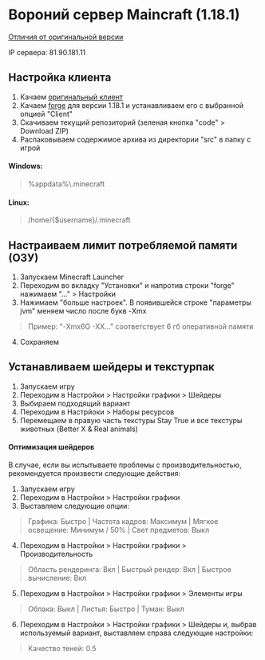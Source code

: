 # Вороний сервер Maincraft (1.18.1)

[Отличия от оригинальной версии](https://github.com/Intaria/minecraft/blob/main/docs/changes.md)

IP сервера: 81.90.181.11

## Настройка клиента
1. Качаем [оригинальный клиент](https://www.minecraft.net/ru-ru/download)
2. Качаем [forge](http://files.minecraftforge.net/) для версии 1.18.1 и устанавливаем его с выбранной опцией "Client"
3. Скачиваем текущий репозиторий (зеленая кнопка "code" > Download ZIP)
4. Распаковываем содержимое архива из директории "src" в папку с игрой 

#### Windows:
   >%appdata%\\.minecraft

#### Linux:
   >/home/{$username}/.minecraft

## Настраиваем лимит потребляемой памяти (ОЗУ)
1. Запускаем Minecraft Launcher
2. Переходим во вкладку "Установки" и напротив строки "forge" нажимаем "..." > Настройки
3. Нажимаем "больше настроек". В появившейся строке "параметры jvm" меняем число после букв -Xmx
>Пример: "-Xmx6G -XX..." соответствует 6 гб оперативной памяти
4. Сохраняем

## Устанавливаем шейдеры и текстурпак
1. Запускаем игру
2. Переходим в Настройки > Настройки графики > Шейдеры
3. Выбираем подходящий вариант
4. Переходим в Настрйоки > Наборы ресурсов
5. Перемещаем в правую часть текстуры Stay True и все текстуры животных (Better X & Real animals)

#### Оптимизация шейдеров

В случае, если вы испытываете проблемы с производительностью, рекомендуется произвести следующие действия:

1. Запускаем игру
2. Переходим в Настройки > Настройки графики
3. Выставляем следующие опции: 
> Графика: Быстро | Частота кадров: Максимум | Мягкое освещение: Минимум / 50% | Свет предметов: Выкл
4. Переходим в Настройки > Настройки графики > Производительность
> Область рендеринга: Вкл | Быстрый рендер: Вкл | Быстрое вычисление: Вкл
5. Переходим в Настройки > Настройки графики > Элементы игры
> Облака: Выкл | Листья: Быстро | Туман: Выкл
6. Переходим в Настройки > Настройки графики > Шейдеры и, выбрав используемый вариант, выставляем справа следующие настройки:
> Качество теней: 0.5